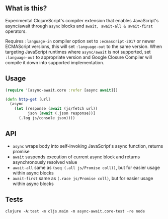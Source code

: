 ## What is this?
Experimental ClojureScript's compiler extension that enables JavaScript's async/await through `async` blocks and `await, await-all & await-first` operators.

Requires `:language-in` compiler option set to `:ecmascript-2017` or newer ECMAScript versions, this will set `:language-out` to the same version. When targeting JavaScript runtimes where `async/await` is not supported, set `:language-out` to appropriate version and Google Closure Compiler will compile it down into supported implementation.

## Usage
```clojure
(require '[async-await.core :refer [async await]])

(defn http-get [url]
  (async
    (let [response (await (js/fetch url))
          json (await (.json response))]
      (.log js/console json))))
```

## API
- `async` wraps body into self-invoking JavaScript's async function, returns promise
- `await` suspends execution of current async block and returns asynchronously resolved value
- `await-all` same as `(seq (.all js/Promise coll))`, but for easier usage within async blocks
- `await-first` same as `(.race js/Promise coll)`, but for easier usage within async blocks

## Tests
```
clojure -A:test -m cljs.main -m async-await.core-test -re node
```
